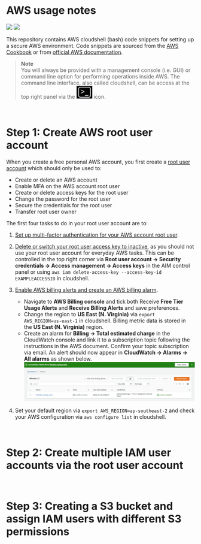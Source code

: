 # AWS usage notes  

![](https://img.shields.io/badge/Language-Bash-blue) ![](https://img.shields.io/badge/Language-Python-blue)  

This repository contains AWS cloudshell (bash) code snippets for setting up a secure AWS environment. Code snippets are sourced from the [AWS Cookbook](https://github.com/awscookbook) or from [official AWS documentation](https://docs.aws.amazon.com/index.html).     

>**Note**  
> You will always be provided with a management console (i.e. GUI) or command line option for performing operations inside AWS. The command line interface, also called cloudshell, can be access at the top right panel via the ![](https://github.com/erikaduan/aws_notes/blob/main/figures/cloudshell_icon.svg) icon.  
</br>


# Step 1: Create AWS root user account   
When you create a free personal AWS account, you first create a [root user account](https://docs.aws.amazon.com/IAM/latest/UserGuide/id_root-user.html) which should only be used to:  
+ Create or delete an AWS account
+ Enable MFA on the AWS account root user 
+ Create or delete access keys for the root user 
+ Change the password for the root user
+ Secure the credentials for the root user
+ Transfer root user owner

The first four tasks to do in your root user account are to: 
1. [Set up multi-factor authentication for your AWS account root user](https://docs.aws.amazon.com/IAM/latest/UserGuide/id_credentials_mfa_enable_virtual.html#enable-virt-mfa-for-root).  
2. [Delete or switch your root user access key to inactive](https://docs.aws.amazon.com/accounts/latest/reference/root-user-access-key.html), as you should not use your root user account for everyday AWS tasks. This can be controlled in the top right corner via **Root user account -> Security credentials -> Access management -> Access keys** in the AIM control panel or using `aws iam delete-access-key --access-key-id EXAMPLEACCESSID` in cloudshell.  
3. [Enable AWS billing alerts and create an AWS billing alarm](https://docs.aws.amazon.com/AmazonCloudWatch/latest/monitoring/monitor_estimated_charges_with_cloudwatch.html).  
    + Navigate to **AWS Billing console** and tick both Receive **Free Tier Usage Alerts** and **Receive Billing Alerts** and save preferences.  
    + Change the region to **US East (N. Virginia)** via `export AWS_REGION=us-east-1` in cloudshell. Billing metric data is stored in the **US East (N. Virginia)** region.  
    + Create an alarm for **Billing -> Total estimated charge** in the CloudWatch console and link it to a subscription topic following the instructions in the AWS document. Confirm your topic subscription via email. An alert should now appear in **CloudWatch -> Alarms -> All alarms** as shown below.    
    ![](https://github.com/erikaduan/aws_notes/blob/main/figures/successful_billing_alert.png)  

4. Set your default region via `export AWS_REGION=ap-southeast-2` and check your AWS configuration via `aws configure list` in cloudshell.    
</br>


# Step 2: Create multiple IAM user accounts via the root user account   
</br>


# Step 3: Creating a S3 bucket and assign IAM users with different S3 permissions  
 